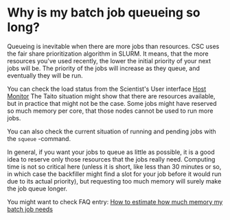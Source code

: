 # Why is my batch job queueing so long?

Queueing is inevitable when there are more jobs than resources. CSC uses the fair share prioritization algorithm in SLURM. It means, that the more resources you've used recently, the lower the initial priority of your next jobs will be. The priority of the jobs will increase as they queue, and eventually they will be run.

You can check the load status from the Scientist's User interface [Host Monitor](https://sui.csc.fi/web/guest/host-monitor) The Taito situation might show that there are resources available, but in practice that might not be the case. Some jobs might have reserved so much memory per core, that those nodes cannot be used to run more jobs.

You can also check the current situation of running and pending jobs with the `squeue` -command.

In general, if you want your jobs to queue as little as possible, it is a good idea to reserve only those resources that the jobs really need.
Computing time is not so critical here (unless it is short, like less than 30 minutes or so, in which case the backfiller might find a slot for your job before it would run due to its actual priority), but requesting too much memory will surely make the job queue longer.

You might want to check FAQ entry: [How to estimate how much memory my batch job needs]()


